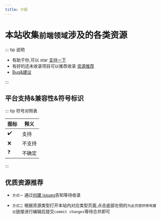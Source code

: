 ```yaml
---
title: 介绍
---
```


# 本站收集`前端领域`涉及的各类资源

::: tip 说明

-   有助于你,可以 star [支持一下](https://github.com/itmanyong/web-resources)
-   有好的还未收录项目可以推荐收录 [资源推荐](#优质资源推荐)
-   [Bug&建议](https://github.com/itmanyong/web-resources/issues/new)

:::

## 平台支持&兼容性&符号标识

::: tip 符号对照表

| 图标 | 释义   |
| ---- | ------ |
| ✔️   | 支持   |
| ❌   | 不支持 |
| ❓   | 不确定 |

:::

## 优质资源推荐

-   `方式一` 通过[创建 issues](https://github.com/itmanyong/web-resources/issues/new)告知等待收录

-   `方式二` 根据资源类型打开本站内对应类型页面,点击底部左侧的`为此页提供修改建议`链接进行编辑后提交`commit changes`等待合并即可
